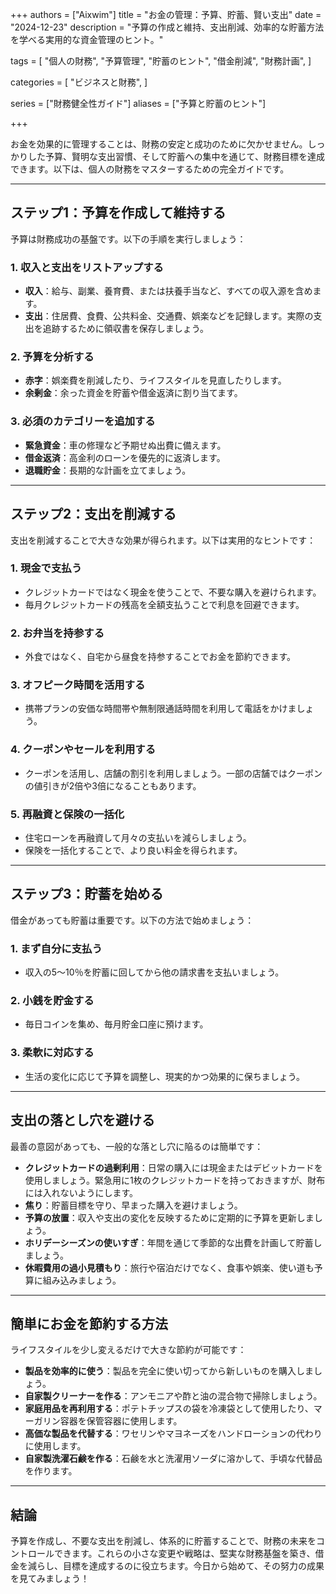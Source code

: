 +++
authors = ["Aixwim"]
title = "お金の管理：予算、貯蓄、賢い支出"
date = "2024-12-23"
description = "予算の作成と維持、支出削減、効率的な貯蓄方法を学べる実用的な資金管理のヒント。"

tags = [
"個人の財務",
"予算管理",
"貯蓄のヒント",
"借金削減",
"財務計画",
]

categories = [
"ビジネスと財務",
]

series = ["財務健全性ガイド"]
aliases = ["予算と貯蓄のヒント"]

+++

お金を効果的に管理することは、財務の安定と成功のために欠かせません。しっかりした予算、賢明な支出習慣、そして貯蓄への集中を通じて、財務目標を達成できます。以下は、個人の財務をマスターするための完全ガイドです。

<!--more-->

---

## ステップ1：予算を作成して維持する  

予算は財務成功の基盤です。以下の手順を実行しましょう：  

### **1. 収入と支出をリストアップする**  
- **収入**：給与、副業、養育費、または扶養手当など、すべての収入源を含めます。  
- **支出**：住居費、食費、公共料金、交通費、娯楽などを記録します。実際の支出を追跡するために領収書を保存しましょう。  

### **2. 予算を分析する**  
- **赤字**：娯楽費を削減したり、ライフスタイルを見直したりします。  
- **余剰金**：余った資金を貯蓄や借金返済に割り当てます。  

### **3. 必須のカテゴリーを追加する**  
- **緊急資金**：車の修理など予期せぬ出費に備えます。  
- **借金返済**：高金利のローンを優先的に返済します。  
- **退職貯金**：長期的な計画を立てましょう。  

---

## ステップ2：支出を削減する  

支出を削減することで大きな効果が得られます。以下は実用的なヒントです：  

### **1. 現金で支払う**  
- クレジットカードではなく現金を使うことで、不要な購入を避けられます。  
- 毎月クレジットカードの残高を全額支払うことで利息を回避できます。  

### **2. お弁当を持参する**  
- 外食ではなく、自宅から昼食を持参することでお金を節約できます。  

### **3. オフピーク時間を活用する**  
- 携帯プランの安価な時間帯や無制限通話時間を利用して電話をかけましょう。  

### **4. クーポンやセールを利用する**  
- クーポンを活用し、店舗の割引を利用しましょう。一部の店舗ではクーポンの値引きが2倍や3倍になることもあります。  

### **5. 再融資と保険の一括化**  
- 住宅ローンを再融資して月々の支払いを減らしましょう。  
- 保険を一括化することで、より良い料金を得られます。  

---

## ステップ3：貯蓄を始める  

借金があっても貯蓄は重要です。以下の方法で始めましょう：  

### **1. まず自分に支払う**  
- 収入の5～10％を貯蓄に回してから他の請求書を支払いましょう。  

### **2. 小銭を貯金する**  
- 毎日コインを集め、毎月貯金口座に預けます。  

### **3. 柔軟に対応する**  
- 生活の変化に応じて予算を調整し、現実的かつ効果的に保ちましょう。  

---

## 支出の落とし穴を避ける  

最善の意図があっても、一般的な落とし穴に陥るのは簡単です：  

- **クレジットカードの過剰利用**：日常の購入には現金またはデビットカードを使用しましょう。緊急用に1枚のクレジットカードを持っておきますが、財布には入れないようにします。  
- **焦り**：貯蓄目標を守り、早まった購入を避けましょう。  
- **予算の放置**：収入や支出の変化を反映するために定期的に予算を更新しましょう。  
- **ホリデーシーズンの使いすぎ**：年間を通じて季節的な出費を計画して貯蓄しましょう。  
- **休暇費用の過小見積もり**：旅行や宿泊だけでなく、食事や娯楽、使い道も予算に組み込みましょう。  

---

## 簡単にお金を節約する方法  

ライフスタイルを少し変えるだけで大きな節約が可能です：  

- **製品を効率的に使う**：製品を完全に使い切ってから新しいものを購入しましょう。  
- **自家製クリーナーを作る**：アンモニアや酢と油の混合物で掃除しましょう。  
- **家庭用品を再利用する**：ポテトチップスの袋を冷凍袋として使用したり、マーガリン容器を保管容器に使用します。  
- **高価な製品を代替する**：ワセリンやマヨネーズをハンドローションの代わりに使用します。  
- **自家製洗濯石鹸を作る**：石鹸を水と洗濯用ソーダに溶かして、手頃な代替品を作ります。  

---

## 結論  

予算を作成し、不要な支出を削減し、体系的に貯蓄することで、財務の未来をコントロールできます。これらの小さな変更や戦略は、堅実な財務基盤を築き、借金を減らし、目標を達成するのに役立ちます。今日から始めて、その努力の成果を見てみましょう！

